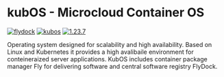 # kubOS - Microcloud Container OS

[![flydock](https://img.shields.io/badge/group-flydock-2E2EE6)](#) [![kubos](https://img.shields.io/badge/application-kubos-2E2EE6)](#) [![1.23.7](https://img.shields.io/badge/version-1.23.7-2E2EE6)](#)

Operating system designed for scalability and high availability.
Based on Linux and Kubernetes it provides a high avalibaile environment for conteineraized server applications.
KubOS includes container package manager Fly for delivering software and central software registry FlyDock.
